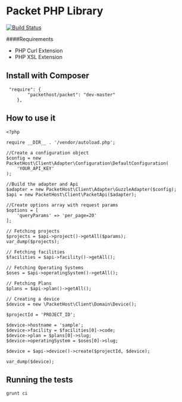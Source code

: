 Packet PHP Library
=================

[![Build Status](https://api.shippable.com/projects/54599803a85d45d063d9048a/badge?branchName=master)](https://app.shippable.com/projects/54599803a85d45d063d9048a/builds/latest)

####Requirements
* PHP Curl Extension
* PHP XSL Extension

## Install with Composer 

```
 "require": {
        "packethost/packet": "dev-master"
    },

```

## How to use it

```
<?php

require __DIR__ . '/vendor/autoload.php';

//Create a configuration object
$config = new PacketHost\Client\Adapter\Configuration\DefaultConfiguration(
    'YOUR_API_KEY'
);

//Build the adapter and Api
$adapter = new PacketHost\Client\Adapter\GuzzleAdapter($config);
$api = new PacketHost\Client\PacketApi($adapter);

//Create options array with request params
$options = [
    'queryParams' => 'per_page=20'
];

// Fetching projects
$projects = $api->project()->getAll($params);
var_dump($projects);

// Fetching facilities
$facilities = $api->facility()->getAll();

// Fetching Operating Systems
$oses = $api->operatingSystem()->getAll();

// Fetching Plans
$plans = $api->plan()->getAll();

// Creating a device
$device = new \PacketHost\Client\Domain\Device();

$projectId = 'PROJECT_ID';

$device->hostname = 'sample';
$device->facility = $facilities[0]->code;
$device->plan = $plans[0]->slug;
$device->operatingSystem = $oses[0]->slug;

$device = $api->device()->create($projectId, $device);

var_dump($device);

```

## Running the tests


```php
grunt ci

```


